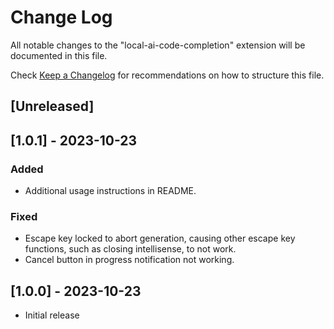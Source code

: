 # Change Log

All notable changes to the "local-ai-code-completion" extension will be documented in this file.

Check [Keep a Changelog](http://keepachangelog.com/) for recommendations on how to structure this file.

## [Unreleased]

## [1.0.1] - 2023-10-23

### Added

- Additional usage instructions in README.

### Fixed

- Escape key locked to abort generation, causing other escape key functions, such as closing intellisense, to not work.
- Cancel button in progress notification not working.

## [1.0.0] - 2023-10-23

- Initial release
